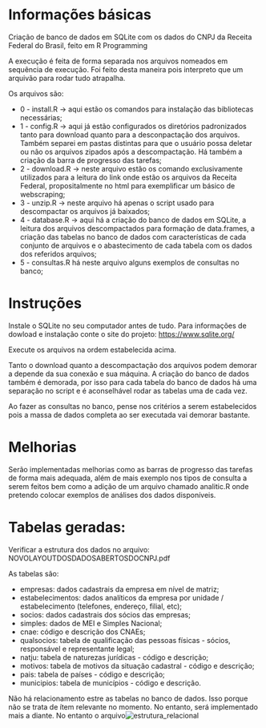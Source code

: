 # Informações básicas
Criação de banco de dados em SQLite com os dados do CNPJ da Receita Federal do Brasil, feito em R Programming

A execução é feita de forma separada nos arquivos nomeados em sequência de execução. Foi feito desta maneira pois interpreto que um arquivão para rodar tudo atrapalha.

Os arquivos são:

 * 0 - install.R -> aqui estão os comandos para instalação das bibliotecas necessárias;
 * 1 - config.R -> aqui já estão configurados os diretórios padronizados tanto para download quanto para a desconpactação dos arquivos. Também separei em pastas distintas para que o usuário possa deletar ou não os arquivos zipados após a descompactação. Há também a criação da barra de progresso das tarefas;
 * 2 - download.R -> neste arquivo estão os comando exclusivamente utilizados para a leitura do link onde estão os arquivos da Receita Federal, propositalmente no html para exemplificar um básico de webscraping;
 * 3 - unzip.R -> neste arquivo há apenas o script usado para descompactar os arquivos já baixados;
 * 4 - database.R -> aqui há a criação do banco de dados em SQLite, a leitura dos arquivos descompactados para formação de data.frames, a criação das tabelas no banco de dados com características de cada conjunto de arquivos e o abastecimento de cada tabela com os dados dos referidos arquivos;
 * 5 - consultas.R há neste arquivo alguns exemplos de consultas no banco;

# Instruções

Instale o SQLite no seu computador antes de tudo. Para informações de dowload e instalação conte o site do projeto: https://www.sqlite.org/

Execute os arquivos na ordem estabelecida acima.

Tanto o download quanto a descompactação dos arquivos podem demorar a depende da sua conexão e sua máquina. A criação do banco de dados também é demorada, por isso para cada tabela do banco de dados há uma separação no script e é aconselhável rodar as tabelas uma de cada vez.

Ao fazer as consultas no banco, pense nos critérios a serem estabelecidos pois a massa de dados completa ao ser executada vai demorar bastante.

# Melhorias

Serão implementadas melhorias como as barras de progresso das tarefas de forma mais adequada, além de mais exemplo nos tipos de consulta a serem feitos bem como a adição de um arquivo chamado analitic.R onde pretendo colocar exemplos de análises dos dados disponíveis.

# Tabelas geradas:

Verificar a estrutura dos dados no arquivo: NOVOLAYOUTDOSDADOSABERTOSDOCNPJ.pdf

As tabelas são:

* empresas: dados cadastrais da empresa em nível de matriz;
* estabelecimentos: dados analíticos da empresa por unidade / estabelecimento (telefones, endereço, filial, etc);
* socios: dados cadastrais dos sócios das empresas;
* simples: dados de MEI e Simples Nacional;
* cnae: código e descrição dos CNAEs;
* qualsocios: tabela de qualificação das pessoas físicas - sócios, responsável e representante legal;
* natju: tabela de naturezas jurídicas - código e descrição;
* motivos: tabela de motivos da situação cadastral - código e descrição;
* pais: tabela de países - código e descrição;
* municipios: tabela de municípios - código e descrição.

Não há relacionamento estre as tabelas no banco de dados. Isso porque não se trata de ítem relevante no momento. No entanto, será implementado mais a diante. No entanto o arquivo![estrutura_relacional](https://user-images.githubusercontent.com/10247763/137045347-7dd40b99-37f6-4422-b6a8-979b58ddfaeb.png)




